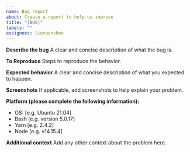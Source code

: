 ```yaml
---
name: Bug report
about: Create a report to help us improve
title: "[BUG]"
labels: ""
assignees: liuruenshen
---
```


**Describe the bug**
A clear and concise description of what the bug is.

**To Reproduce**
Steps to reproduce the behavior.

**Expected behavior**
A clear and concise description of what you expected to happen.

**Screenshots**
If applicable, add screenshots to help explain your problem.

**Platform (please complete the following information):**

- OS: [e.g. Ubuntu 21.04]
- Bash [e.g. version 5.0.17]
- Yarn [e.g. 2.4.2]
- Node [e.g. v14.15.4]

**Additional context**
Add any other context about the problem here.
